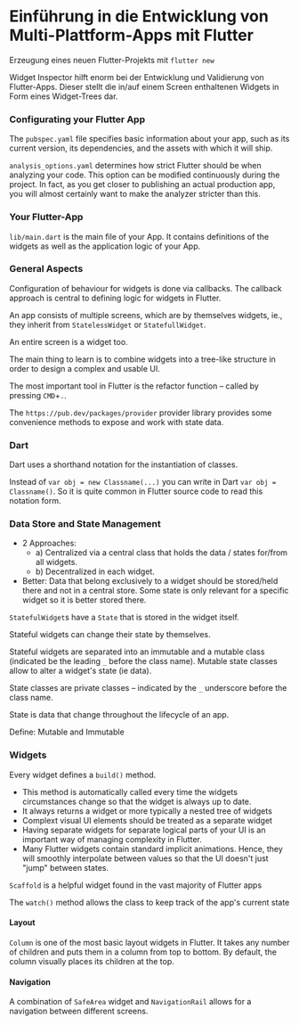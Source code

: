 # Einführung in die Entwicklung von Multi-Plattform-Apps mit Flutter

Erzeugung eines neuen Flutter-Projekts mit `flutter new`

Widget Inspector hilft enorm bei der Entwicklung und Validierung von Flutter-Apps. Dieser stellt die in/auf einem Screen enthaltenen Widgets in Form eines Widget-Trees dar.


### Configurating your Flutter App

The `pubspec.yaml` file specifies basic information about your app, such as its current version, its dependencies, and the assets with which it will ship.

`analysis_options.yaml` determines how strict Flutter should be when analyzing your code.
This option can be modified continuously during the project. In fact, as you get closer to publishing an actual production app, you will almost certainly want to make the analyzer stricter than this.


### Your Flutter-App

`lib/main.dart` is the main file of your App. It contains definitions of the widgets as well as the application logic of your App.



### General Aspects

Configuration of behaviour for widgets is done via callbacks. The callback approach is central to defining logic for widgets in Flutter.

An app consists of multiple screens, which are by themselves widgets, ie., they inherit from `StatelessWidget` or `StatefullWidget`.

An entire screen is a widget too.

The main thing to learn is to combine widgets into a tree-like structure in order to design a complex and usable UI.

The most important tool in Flutter is the refactor function – called by pressing `CMD`+`.`.

The `https://pub.dev/packages/provider` provider library provides some convenience methods to expose and work with state data.

### Dart

Dart uses a shorthand notation for the instantiation of classes.

Instead of `var obj = new Classname(...)` you can write in Dart `var obj = Classname()`. So it is quite common in Flutter source code to read this notation form.



### Data Store and State Management

- 2 Approaches: 
  - a) Centralized via a central class that holds the data / states for/from all widgets.
  - b) Decentralized in each widget.
- Better: Data that belong exclusively to a widget should be stored/held there and not in a central store. Some state is only relevant for a specific widget so it is better stored there.

`StatefulWidget`s have a `State` that is stored in the widget itself.

Stateful widgets can change their state by themselves.

Stateful widgets are separated into an immutable and a mutable class (indicated be the leading `_` before the class name). Mutable state classes allow to alter a widget's state (ie data).

State classes are private classes – indicated by the `_` underscore before the class name.

State is data that change throughout the lifecycle of an app.

Define: Mutable and Immutable





### Widgets

Every widget defines a `build()` method. 
- This method is automatically called every time the widgets circumstances change so that the widget is always up to date.
- It always returns a widget or more typically a nested tree of widgets
- Complext visual UI elements should be treated as a separate widget
- Having separate widgets for separate logical parts of your UI is an important way of managing complexity in Flutter.
- Many Flutter widgets contain standard implicit animations. Hence, they will smoothly interpolate between values so that the UI doesn't just "jump" between states. 


`Scaffold` is a helpful widget found in the vast majority of Flutter apps

The `watch()` method allows the class to keep track of the app's current state


#### Layout

`Column` is one of the most basic layout widgets in Flutter. It takes any number of children and puts them in a column from top to bottom. By default, the column visually places its children at the top.


#### Navigation

A combination of `SafeArea` widget and `NavigationRail` allows for a navigation between different screens.
